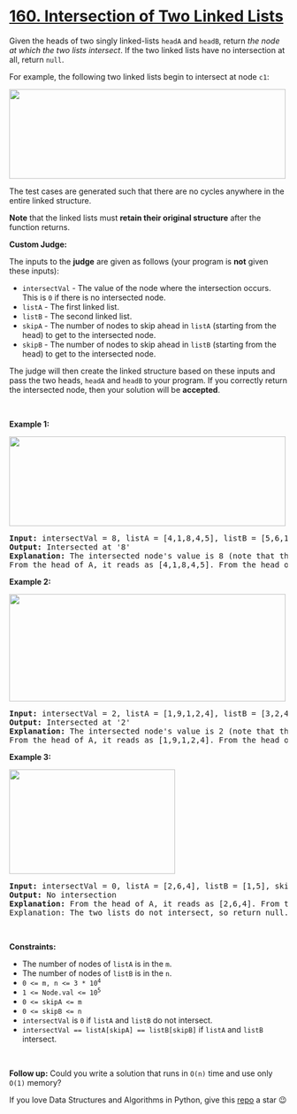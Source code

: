 # [160. Intersection of Two Linked Lists][title]

<p>Given the heads of two singly linked-lists <code>headA</code> and <code>headB</code>, return <em>the node at which the two lists intersect</em>. If the two linked lists have no intersection at all, return <code>null</code>.</p>
<p>For example, the following two linked lists begin to intersect at node <code>c1</code>:</p>
<img alt="" src="https://assets.leetcode.com/uploads/2021/03/05/160_statement.png" style="width: 500px; height: 162px;"/>
<p>The test cases are generated such that there are no cycles anywhere in the entire linked structure.</p>
<p><strong>Note</strong> that the linked lists must <strong>retain their original structure</strong> after the function returns.</p>
<p><strong>Custom Judge:</strong></p>
<p>The inputs to the <strong>judge</strong> are given as follows (your program is <strong>not</strong> given these inputs):</p>
<ul>
<li><code>intersectVal</code> - The value of the node where the intersection occurs. This is <code>0</code> if there is no intersected node.</li>
<li><code>listA</code> - The first linked list.</li>
<li><code>listB</code> - The second linked list.</li>
<li><code>skipA</code> - The number of nodes to skip ahead in <code>listA</code> (starting from the head) to get to the intersected node.</li>
<li><code>skipB</code> - The number of nodes to skip ahead in <code>listB</code> (starting from the head) to get to the intersected node.</li>
</ul>
<p>The judge will then create the linked structure based on these inputs and pass the two heads, <code>headA</code> and <code>headB</code> to your program. If you correctly return the intersected node, then your solution will be <strong>accepted</strong>.</p>
<p> </p>
<p><strong>Example 1:</strong></p>
<img alt="" src="https://assets.leetcode.com/uploads/2021/03/05/160_example_1_1.png" style="width: 500px; height: 162px;"/>
<pre><strong>Input:</strong> intersectVal = 8, listA = [4,1,8,4,5], listB = [5,6,1,8,4,5], skipA = 2, skipB = 3
<strong>Output:</strong> Intersected at '8'
<strong>Explanation:</strong> The intersected node's value is 8 (note that this must not be 0 if the two lists intersect).
From the head of A, it reads as [4,1,8,4,5]. From the head of B, it reads as [5,6,1,8,4,5]. There are 2 nodes before the intersected node in A; There are 3 nodes before the intersected node in B.
</pre>
<p><strong>Example 2:</strong></p>
<img alt="" src="https://assets.leetcode.com/uploads/2021/03/05/160_example_2.png" style="width: 500px; height: 194px;"/>
<pre><strong>Input:</strong> intersectVal = 2, listA = [1,9,1,2,4], listB = [3,2,4], skipA = 3, skipB = 1
<strong>Output:</strong> Intersected at '2'
<strong>Explanation:</strong> The intersected node's value is 2 (note that this must not be 0 if the two lists intersect).
From the head of A, it reads as [1,9,1,2,4]. From the head of B, it reads as [3,2,4]. There are 3 nodes before the intersected node in A; There are 1 node before the intersected node in B.
</pre>
<p><strong>Example 3:</strong></p>
<img alt="" src="https://assets.leetcode.com/uploads/2021/03/05/160_example_3.png" style="width: 300px; height: 189px;"/>
<pre><strong>Input:</strong> intersectVal = 0, listA = [2,6,4], listB = [1,5], skipA = 3, skipB = 2
<strong>Output:</strong> No intersection
<strong>Explanation:</strong> From the head of A, it reads as [2,6,4]. From the head of B, it reads as [1,5]. Since the two lists do not intersect, intersectVal must be 0, while skipA and skipB can be arbitrary values.
Explanation: The two lists do not intersect, so return null.
</pre>
<p> </p>
<p><strong>Constraints:</strong></p>
<ul>
<li>The number of nodes of <code>listA</code> is in the <code>m</code>.</li>
<li>The number of nodes of <code>listB</code> is in the <code>n</code>.</li>
<li><code>0 &lt;= m, n &lt;= 3 * 10<sup>4</sup></code></li>
<li><code>1 &lt;= Node.val &lt;= 10<sup>5</sup></code></li>
<li><code>0 &lt;= skipA &lt;= m</code></li>
<li><code>0 &lt;= skipB &lt;= n</code></li>
<li><code>intersectVal</code> is <code>0</code> if <code>listA</code> and <code>listB</code> do not intersect.</li>
<li><code>intersectVal == listA[skipA] == listB[skipB]</code> if <code>listA</code> and <code>listB</code> intersect.</li>
</ul>
<p> </p>
<strong>Follow up:</strong> Could you write a solution that runs in <code>O(n)</code> time and use only <code>O(1)</code> memory?

If you love Data Structures and Algorithms in Python, give this [repo][me] a star :wink:

[title]: https://leetcode.com/problems/intersection-of-two-linked-lists
[me]: https://github.com/bumblebee211196/awesome-python-leetcode